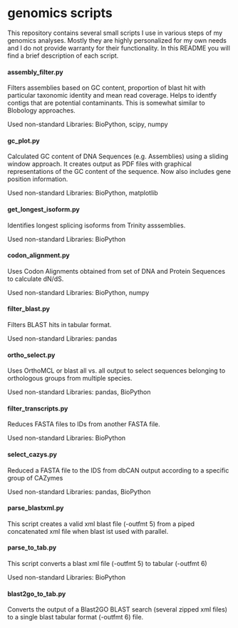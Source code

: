 genomics scripts
=========

This repository contains several small scripts I use in various steps of my genomics analyses. Mostly they are highly personalized for my own needs and I do not provide warranty for their functionality. In this README you will find a brief description of each script.


#### assembly_filter.py

Filters assemblies based on GC content, proportion of blast hit with particular taxonomic identity and mean read coverage.
Helps to identfy contigs that are potential contaminants. This is somewhat similar to Blobology approaches.

Used non-standard Libraries:
BioPython, scipy, numpy


#### gc_plot.py

Calculated GC content of DNA Sequences (e.g. Assemblies) using a sliding window approach. It creates output as PDF files with graphical representations of the GC content of the sequence. Now also includes gene position information.

Used non-standard Libraries:
BioPython, matplotlib

#### get_longest_isoform.py

Identifies longest splicing isoforms from Trinity asssemblies.

Used non-standard Libraries:
BioPython


#### codon_alignment.py

Uses Codon Alignments obtained from set of DNA and Protein Sequences to calculate dN/dS.

Used non-standard Libraries:
BioPython, numpy

#### filter_blast.py

Filters BLAST hits in tabular format.

Used non-standard Libraries:
pandas

#### ortho_select.py

Uses OrthoMCL or blast all vs. all output to select sequences belonging to orthologous groups from multiple species.

Used non-standard Libraries:
pandas, BioPython

#### filter_transcripts.py

Reduces FASTA files to IDs from another FASTA file.

Used non-standard Libraries:
BioPython

#### select_cazys.py

Reduced a FASTA file to the IDS from dbCAN output according to a specific group of CAZymes

Used non-standard Libraries:
pandas, BioPython

#### parse_blastxml.py

This script creates a valid xml blast file (-outfmt 5) from a piped concatenated xml file when blast ist used with parallel.

#### parse_to_tab.py

This script converts a blast xml file (-outfmt 5) to tabular (-outfmt 6)

Used non-standard Libraries:
BioPython

#### blast2go_to_tab.py

Converts the output of a Blast2GO BLAST search (several zipped xml files) to a single blast tabular format (-outfmt 6) file.




